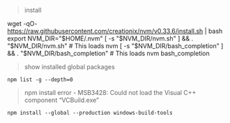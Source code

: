 > install

wget -qO- https://raw.githubusercontent.com/creationix/nvm/v0.33.6/install.sh | bash
export NVM_DIR="$HOME/.nvm"
[ -s "$NVM_DIR/nvm.sh" ] && \. "$NVM_DIR/nvm.sh"  # This loads nvm
[ -s "$NVM_DIR/bash_completion" ] && \. "$NVM_DIR/bash_completion"  # This loads nvm bash_completion


> show installed global packages

```
npm list -g --depth=0
```

> npm install error - MSB3428: Could not load the Visual C++ component “VCBuild.exe”
```
npm install --global --production windows-build-tools
```
